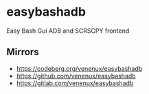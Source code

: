 # easybashadb

Easy Bash Gui ADB and SCRSCPY frontend

## Mirrors

* https://codeberg.org/venenux/easybashadb
* https://github.com/venenux/easybashadb
* https://gitlab.com/venenux/easybashadb